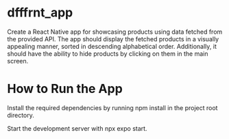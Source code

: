 # dfffrnt_app
Create a React Native app for showcasing products using data fetched from the provided API. The app should display the fetched products in a visually appealing manner, sorted in descending alphabetical order. Additionally, it should have the ability to hide products by clicking on them in the main screen.


# How to Run the App
Install the required dependencies by running npm install in the project root directory.

Start the development server with npx expo start.
